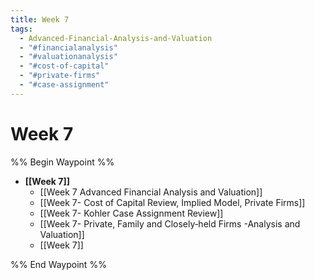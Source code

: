 ```yaml
---
title: Week 7
tags:
  - Advanced-Financial-Analysis-and-Valuation
  - "#financialanalysis"
  - "#valuationanalysis"
  - "#cost-of-capital"
  - "#private-firms"
  - "#case-assignment"
---
```


# Week 7
%% Begin Waypoint %%
- **[[Week 7]]**
	- [[Week 7 Advanced Financial Analysis and Valuation]]
	- [[Week 7- Cost of Capital Review,    Implied Model,    Private Firms]]
	- [[Week 7- Kohler Case Assignment Review]]
	- [[Week 7- Private,    Family and Closely‐held Firms -Analysis and Valuation]]
	- [[Week 7]]

%% End Waypoint %%
